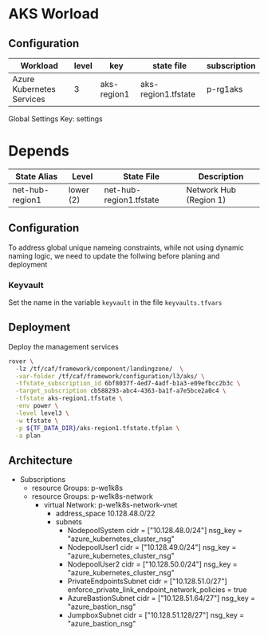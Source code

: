 # AKS Worload


## Configuration

|Workload|level|key|state file|subscription|
|---|---|---|---|---|
|Azure Kubernetes Services|3|aks-region1|aks-region1.tfstate|p-rg1aks|

Global Settings Key: settings

# Depends


|State Alias | Level |  State File | Description
|---|---|---|---|
|net-hub-region1  |lower (2) |net-hub-region1.tfstate| Network Hub (Region 1)


## Configuration

To address global unique nameing constraints, while not using dynamic naming logic, we need to update the follwing before planing and deployment

### Keyvault

Set the name in the variable `keyvault` in the file `keyvaults.tfvars`

## Deployment

Deploy the management services


```bash
rover \                         
  -lz /tf/caf/framework/component/landingzone/  \
  -var-folder /tf/caf/framework/configuration/l3/aks/ \
  -tfstate_subscription_id 6bf8037f-4ed7-4adf-b1a3-e09efbcc2b3c \
  -target_subscription cb588293-abc4-4363-ba1f-a7e5bce2a0c4 \
  -tfstate aks-region1.tfstate \
  -env power \
  -level level3 \
  -w tfstate \
  -p ${TF_DATA_DIR}/aks-region1.tfstate.tfplan \
  -a plan
```

## Architecture

* Subscriptions
  * resource Groups: p-we1k8s
  * resource Groups: p-we1k8s-network
    * virtual Network: p-we1k8s-network-vnet
      - address_space 10.128.48.0/22
      - subnets 
        - NodepoolSystem
          cidr    = ["10.128.48.0/24"]
          nsg_key = "azure_kubernetes_cluster_nsg"
        - NodepoolUser1
          cidr    = ["10.128.49.0/24"]
          nsg_key = "azure_kubernetes_cluster_nsg"
        - NodepoolUser2
          cidr    = ["10.128.50.0/24"]
          nsg_key = "azure_kubernetes_cluster_nsg"
        - PrivateEndpointsSubnet
          cidr                                           = ["10.128.51.0/27"]
          enforce_private_link_endpoint_network_policies = true
        - AzureBastionSubnet
          cidr    = ["10.128.51.64/27"]
          nsg_key = "azure_bastion_nsg"
        - JumpboxSubnet
          cidr    = ["10.128.51.128/27"]
          nsg_key = "azure_bastion_nsg"
      

